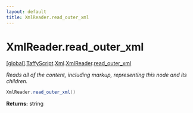 ```yaml
---
layout: default
title: XmlReader.read_outer_xml
---
```


# XmlReader.read_outer_xml

[\[global\]]({{site.baseurl}}/docs/).[TaffyScript]({{site.baseurl}}/docs/TaffyScript/).[Xml]({{site.baseurl}}/docs/TaffyScript/Xml/).[XmlReader]({{site.baseurl}}/docs/TaffyScript/Xml/XmlReader/).[read_outer_xml]({{site.baseurl}}/docs/TaffyScript/Xml/XmlReader/read_outer_xml/)

_Reads all of the content, including markup, representing this node and its children._

```cs
XmlReader.read_outer_xml()
```

**Returns:** string
